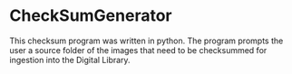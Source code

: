 # CheckSumGenerator
This checksum program was written in python.  The program prompts the user a source folder of the images that need to be checksummed for ingestion into the Digital Library. 
